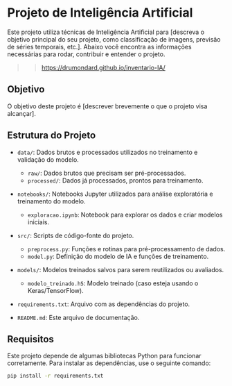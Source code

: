 # Projeto de Inteligência Artificial

Este projeto utiliza técnicas de Inteligência Artificial para [descreva o objetivo principal do seu projeto, como classificação de imagens, previsão de séries temporais, etc.]. Abaixo você encontra as informações necessárias para rodar, contribuir e entender o projeto.

>> https://drumondard.github.io/inventario-IA/

## Objetivo

O objetivo deste projeto é [descrever brevemente o que o projeto visa alcançar]. 

## Estrutura do Projeto

- `data/`: Dados brutos e processados utilizados no treinamento e validação do modelo.
  - `raw/`: Dados brutos que precisam ser pré-processados.
  - `processed/`: Dados já processados, prontos para treinamento.

- `notebooks/`: Notebooks Jupyter utilizados para análise exploratória e treinamento do modelo.
  - `exploracao.ipynb`: Notebook para explorar os dados e criar modelos iniciais.

- `src/`: Scripts de código-fonte do projeto.
  - `preprocess.py`: Funções e rotinas para pré-processamento de dados.
  - `model.py`: Definição do modelo de IA e funções de treinamento.

- `models/`: Modelos treinados salvos para serem reutilizados ou avaliados.
  - `modelo_treinado.h5`: Modelo treinado (caso esteja usando o Keras/TensorFlow).

- `requirements.txt`: Arquivo com as dependências do projeto.
- `README.md`: Este arquivo de documentação.

## Requisitos

Este projeto depende de algumas bibliotecas Python para funcionar corretamente. Para instalar as dependências, use o seguinte comando:

```bash
pip install -r requirements.txt

